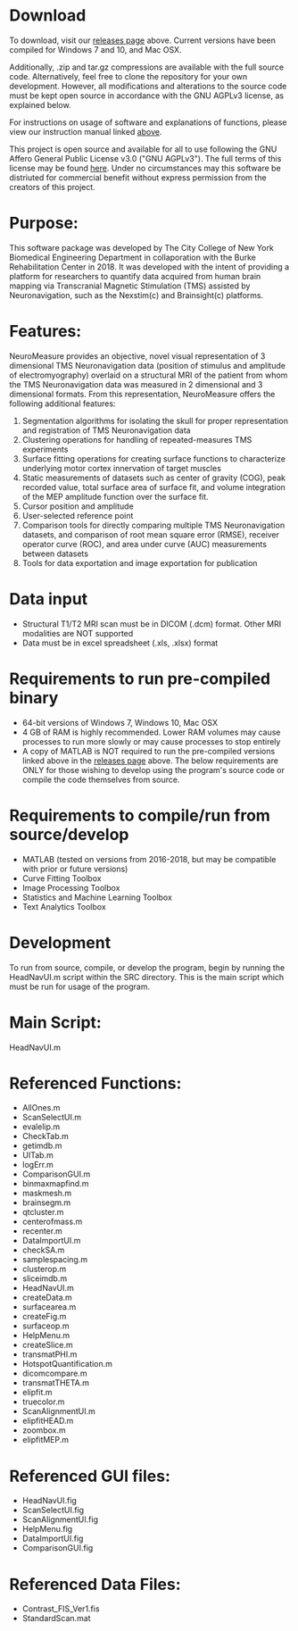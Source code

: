 # Download
To download, visit our [releases page](https://github.com/AlasdairMcLean/NeuroMeasurePublic/releases) above. Current versions have been compiled for Windows 7 and 10, and Mac OSX.


Additionally, .zip and tar.gz compressions are available with the full source code. Alternatively, feel free to clone the repository for your own development. However, all modifications and alterations to the source code must be kept open source in accordance with the GNU AGPLv3 license, as explained below.

For instructions on usage of software and explanations of functions, please view our instruction manual linked [above](https://github.com/AlasdairMcLean/NeuroMeasurePublic/blob/Prod/NeuroMeasure%20v4.4%20User%20Manual.docx).

This project is open source and available for all to use following the GNU Affero General Public License v3.0 ("GNU AGPLv3"). The full terms of this license may be found [here](https://www.gnu.org/licenses/agpl-3.0.en.html). Under no circumstances may this software be distriuted for commercial benefit without express permission from the creators of this project.


# Purpose:
This software package was developed by The City College of New York Biomedical Engineering Department
in collaporation with the Burke Rehabilitation Center in 2018. It was developed with the intent of
providing a platform for researchers to quantify data acquired from human brain mapping via Transcranial
Magnetic Stimulation (TMS) assisted by Neuronavigation, such as the Nexstim(c) and Brainsight(c) platforms.

# Features:
NeuroMeasure provides an objective, novel visual representation of 3 dimensional TMS Neuronavigation data (position of stimulus and amplitude of electromyography) overlaid on a structural MRI of the patient from whom the TMS Neuronavigation data was measured in 2 dimensional and 3 dimensional formats. From this representation, NeuroMeasure offers the following additional features:

1. Segmentation algorithms for isolating the skull for proper representation and registration of TMS Neuronavigation data
2. Clustering operations for handling of repeated-measures TMS experiments
3. Surface fitting operations for creating surface functions to characterize underlying motor cortex innervation of target muscles
4. Static measurements of datasets such as center of gravity (COG), peak recorded value, total surface area of surface fit, and volume integration of the MEP amplitude function over the surface fit.
5. Cursor position and amplitude
6. User-selected reference point
7. Comparison tools for directly comparing multiple TMS Neuronavigation datasets, and comparison of root mean square error (RMSE), receiver operator curve (ROC), and area under curve (AUC) measurements between datasets
8. Tools for data exportation and image exportation for publication

# Data input
* Structural T1/T2 MRI scan must be in DICOM (.dcm) format. Other MRI modalities are NOT supported
* Data must be in excel spreadsheet (.xls, .xlsx) format

# Requirements to run pre-compiled binary
* 64-bit versions of Windows 7, Windows 10, Mac OSX
* 4 GB of RAM is highly recommended. Lower RAM volumes may cause processes to run more slowly or may cause processes to stop entirely
* A copy of MATLAB is NOT required to run the pre-compiled versions linked above in the [releases page](https://github.com/AlasdairMcLean/NeuroMeasurePublic/releases) above. The below requirements are ONLY for those wishing to develop using the program's source code or compile the code themselves from source.

# Requirements to compile/run from source/develop
* MATLAB (tested on versions from 2016-2018, but may be compatible with prior or future versions)
* Curve Fitting Toolbox
* Image Processing Toolbox
* Statistics and Machine Learning Toolbox
* Text Analytics Toolbox

# Development
To run from source, compile, or develop the program, begin by running the HeadNavUI.m script within the SRC directory. This is the main script which must be run for usage of the program.

# Main Script: 
HeadNavUI.m

# Referenced Functions:
* AllOnes.m	
* ScanSelectUI.m	
* evalelip.m
* CheckTab.m		
* getimdb.m
* UITab.m			
* logErr.m
* ComparisonGUI.m		
* binmaxmapfind.m		
* maskmesh.m
* brainsegm.m		
* qtcluster.m
* centerofmass.m		
* recenter.m
* DataImportUI.m		
* checkSA.m		
* samplespacing.m
* clusterop.m		
* sliceimdb.m
* HeadNavUI.m		
* createData.m		
* surfacearea.m
* createFig.m		
* surfaceop.m
* HelpMenu.m		
* createSlice.m		
* transmatPHI.m
* HotspotQuantification.m	
* dicomcompare.m		
* transmatTHETA.m
* elipfit.m		
* truecolor.m
* ScanAlignmentUI.m	
* elipfitHEAD.m		
* zoombox.m
* elipfitMEP.m

# Referenced GUI files:
* HeadNavUI.fig	
* ScanSelectUI.fig	
* ScanAlignmentUI.fig
* HelpMenu.fig	
* DataImportUI.fig
* ComparisonGUI.fig	

# Referenced Data Files:
* Contrast_FIS_Ver1.fis	
* StandardScan.mat	

